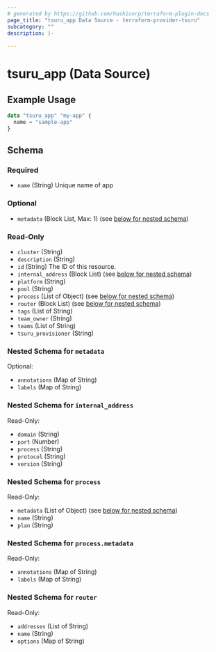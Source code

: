 ```yaml
---
# generated by https://github.com/hashicorp/terraform-plugin-docs
page_title: "tsuru_app Data Source - terraform-provider-tsuru"
subcategory: ""
description: |-
  
---
```


# tsuru_app (Data Source)



## Example Usage

```terraform
data "tsuru_app" "my-app" {
  name = "sample-app"
}
```

<!-- schema generated by tfplugindocs -->
## Schema

### Required

- `name` (String) Unique name of app

### Optional

- `metadata` (Block List, Max: 1) (see [below for nested schema](#nestedblock--metadata))

### Read-Only

- `cluster` (String)
- `description` (String)
- `id` (String) The ID of this resource.
- `internal_address` (Block List) (see [below for nested schema](#nestedblock--internal_address))
- `platform` (String)
- `pool` (String)
- `process` (List of Object) (see [below for nested schema](#nestedatt--process))
- `router` (Block List) (see [below for nested schema](#nestedblock--router))
- `tags` (List of String)
- `team_owner` (String)
- `teams` (List of String)
- `tsuru_provisioner` (String)

<a id="nestedblock--metadata"></a>
### Nested Schema for `metadata`

Optional:

- `annotations` (Map of String)
- `labels` (Map of String)


<a id="nestedblock--internal_address"></a>
### Nested Schema for `internal_address`

Read-Only:

- `domain` (String)
- `port` (Number)
- `process` (String)
- `protocol` (String)
- `version` (String)


<a id="nestedatt--process"></a>
### Nested Schema for `process`

Read-Only:

- `metadata` (List of Object) (see [below for nested schema](#nestedobjatt--process--metadata))
- `name` (String)
- `plan` (String)

<a id="nestedobjatt--process--metadata"></a>
### Nested Schema for `process.metadata`

Read-Only:

- `annotations` (Map of String)
- `labels` (Map of String)



<a id="nestedblock--router"></a>
### Nested Schema for `router`

Read-Only:

- `addresses` (List of String)
- `name` (String)
- `options` (Map of String)
